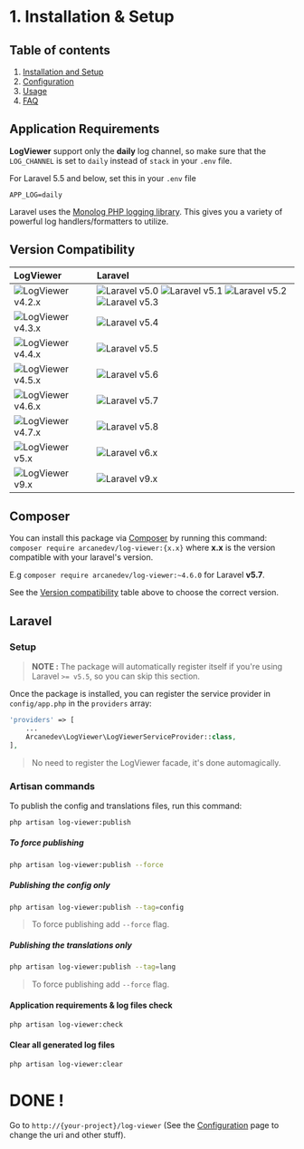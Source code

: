 # 1. Installation & Setup

## Table of contents

1.  [Installation and Setup](1.Installation-and-Setup.md)
2.  [Configuration](2.Configuration.md)
3.  [Usage](3.Usage.md)
4.  [FAQ](4.FAQ.md)

## Application Requirements

**LogViewer** support only the **daily** log channel, so make sure that the `LOG_CHANNEL` is set to `daily` instead of `stack` in your `.env` file.

For Laravel 5.5 and below, set this in your `.env` file

`APP_LOG=daily`

Laravel uses the [Monolog PHP logging library](https://github.com/Seldaek/monolog). This gives you a variety of powerful log handlers/formatters to utilize.

## Version Compatibility

| LogViewer                             | Laravel                                                                                                             |
| :------------------------------------ | :------------------------------------------------------------------------------------------------------------------ |
| ![LogViewer v4.2.x][log_viewer_4_2_x] | ![Laravel v5.0][laravel_5_0] ![Laravel v5.1][laravel_5_1] ![Laravel v5.2][laravel_5_2] ![Laravel v5.3][laravel_5_3] |
| ![LogViewer v4.3.x][log_viewer_4_3_x] | ![Laravel v5.4][laravel_5_4]                                                                                        |
| ![LogViewer v4.4.x][log_viewer_4_4_x] | ![Laravel v5.5][laravel_5_5]                                                                                        |
| ![LogViewer v4.5.x][log_viewer_4_5_x] | ![Laravel v5.6][laravel_5_6]                                                                                        |
| ![LogViewer v4.6.x][log_viewer_4_6_x] | ![Laravel v5.7][laravel_5_7]                                                                                        |
| ![LogViewer v4.7.x][log_viewer_4_7_x] | ![Laravel v5.8][laravel_5_8]                                                                                        |
| ![LogViewer v5.x][log_viewer_5_x]     | ![Laravel v6.x][laravel_6_x]                                                                                        |
| ![LogViewer v9.x][log_viewer_9_x]     | ![Laravel v9.x][laravel_9_x]                                                                                        |

[laravel_5_0]: https://img.shields.io/badge/v5.0-supported-brightgreen.svg?style=flat-square "Laravel v5.0"

[laravel_5_1]: https://img.shields.io/badge/v5.1-supported-brightgreen.svg?style=flat-square "Laravel v5.1"

[laravel_5_2]: https://img.shields.io/badge/v5.2-supported-brightgreen.svg?style=flat-square "Laravel v5.2"

[laravel_5_3]: https://img.shields.io/badge/v5.3-supported-brightgreen.svg?style=flat-square "Laravel v5.3"

[laravel_5_4]: https://img.shields.io/badge/v5.4-supported-brightgreen.svg?style=flat-square "Laravel v5.4"

[laravel_5_5]: https://img.shields.io/badge/v5.5-supported-brightgreen.svg?style=flat-square "Laravel v5.5"

[laravel_5_6]: https://img.shields.io/badge/v5.6-supported-brightgreen.svg?style=flat-square "Laravel v5.6"

[laravel_5_7]: https://img.shields.io/badge/v5.7-supported-brightgreen.svg?style=flat-square "Laravel v5.7"

[laravel_5_8]: https://img.shields.io/badge/v5.8-supported-brightgreen.svg?style=flat-square "Laravel v5.8"

[laravel_6_x]: https://img.shields.io/badge/v6.x-supported-brightgreen.svg?style=flat-square "Laravel v6.x"

[laravel_9_x]: https://img.shields.io/badge/v9.x-supported-brightgreen.svg?style=flat-square "Laravel v9.x"

[log_viewer_4_2_x]: https://img.shields.io/badge/version-4.2.x-blue.svg?style=flat-square "LogViewer v4.2.x"

[log_viewer_4_3_x]: https://img.shields.io/badge/version-4.3.x-blue.svg?style=flat-square "LogViewer v4.3.x"

[log_viewer_4_4_x]: https://img.shields.io/badge/version-4.4.x-blue.svg?style=flat-square "LogViewer v4.4.x"

[log_viewer_4_5_x]: https://img.shields.io/badge/version-4.5.x-blue.svg?style=flat-square "LogViewer v4.5.x"

[log_viewer_4_6_x]: https://img.shields.io/badge/version-4.6.x-blue.svg?style=flat-square "LogViewer v4.6.x"

[log_viewer_4_7_x]: https://img.shields.io/badge/version-4.7.x-blue.svg?style=flat-square "LogViewer v4.7.x"

[log_viewer_5_x]: https://img.shields.io/badge/version-5.x-blue.svg?style=flat-square "LogViewer v5.x"

[log_viewer_9_x]: https://img.shields.io/badge/version-9.x-blue.svg?style=flat-square "LogViewer v9.x"

## Composer

You can install this package via [Composer](http://getcomposer.org/) by running this command: `composer require arcanedev/log-viewer:{x.x}` where **x.x** is the version compatible with your laravel's version.

E.g `composer require arcanedev/log-viewer:~4.6.0` for Laravel **v5.7**.

See the [Version compatibility](#version-compatibility) table above to choose the correct version.

## Laravel

### Setup

> **NOTE :** The package will automatically register itself if you're using Laravel `>= v5.5`, so you can skip this section.

Once the package is installed, you can register the service provider in `config/app.php` in the `providers` array:

```php
'providers' => [
    ...
    Arcanedev\LogViewer\LogViewerServiceProvider::class,
],
```

> No need to register the LogViewer facade, it's done automagically.

### Artisan commands

To publish the config and translations files, run this command:

```bash
php artisan log-viewer:publish
```

##### To force publishing

```bash
php artisan log-viewer:publish --force
```

##### Publishing the config only

```bash
php artisan log-viewer:publish --tag=config
```

> To force publishing add `--force` flag.

##### Publishing the translations only

```bash
php artisan log-viewer:publish --tag=lang
```

> To force publishing add `--force` flag.

#### Application requirements & log files check

```bash
php artisan log-viewer:check
```

#### Clear all generated log files

```bash
php artisan log-viewer:clear
```

# DONE !

Go to `http://{your-project}/log-viewer` (See the [Configuration](https://github.com/ulcuber/LogViewer/wiki/3.-Configuration) page to change the uri and other stuff).
